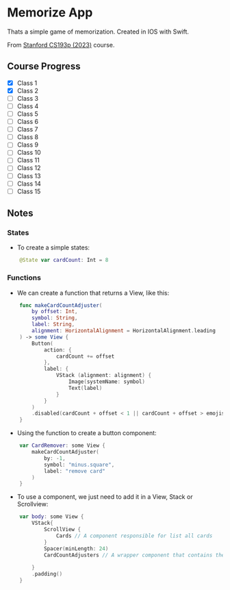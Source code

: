 # Memorize App
Thats a simple game of memorization. 
Created in IOS with Swift.

From [Stanford CS193p (2023)](https://cs193p.sites.stanford.edu/2023) course.


## Course Progress
- [x] Class 1
- [x] Class 2
- [ ] Class 3
- [ ] Class 4
- [ ] Class 5
- [ ] Class 6
- [ ] Class 7
- [ ] Class 8
- [ ] Class 9
- [ ] Class 10
- [ ] Class 11
- [ ] Class 12
- [ ] Class 13
- [ ] Class 14
- [ ] Class 15

## Notes

### States
- To create a simple states:
```swift
    @State var cardCount: Int = 8
```

### Functions
- We can create a function that returns a View, like this:
```swift
    func makeCardCountAdjuster(
        by offset: Int,
        symbol: String,
        label: String,
        alignment: HorizontalAlignment = HorizontalAlignment.leading
    ) -> some View {
        Button(
            action: {
                cardCount += offset
            },
            label: {
                VStack (alignment: alignment) {
                    Image(systemName: symbol)
                    Text(label)
                }
            }
        )
        .disabled(cardCount + offset < 1 || cardCount + offset > emojis.count)
    }
```
- Using the function to create a button component:
```swift
    var CardRemover: some View {
        makeCardCountAdjuster(
            by: -1,
            symbol: "minus.square",
            label: "remove card"
        )
    }
```

- To use a component, we just need to add it in a View, Stack or Scrollview:
```swift
    var body: some View {
        VStack{
            ScrollView {
                Cards // A component responsible for list all cards
            }
            Spacer(minLength: 24)
            CardCountAdjusters // A wrapper component that contains the buttons
            
        }
        .padding()
    }
```

